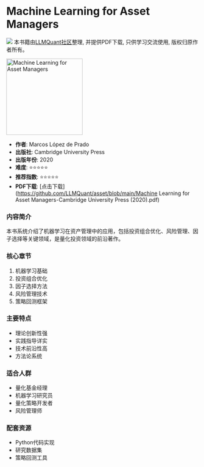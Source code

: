 # Machine Learning for Asset Managers

![](https://fastly.jsdelivr.net/gh/bucketio/img3@main/2024/09/04/1725464231869-e0b2f727-2a0f-4270-bf6c-31ddc350426a.gif)
本书籍由[LLMQuant社区](https://llmquant.com/)整理, 并提供PDF下载, 只供学习交流使用, 版权归原作者所有。

<img src="cover.jpg" alt="Machine Learning for Asset Managers" width="200"/>

- **作者**: Marcos López de Prado
- **出版社**: Cambridge University Press
- **出版年份**: 2020
- **难度**: ⭐⭐⭐⭐⭐
- **推荐指数**: ⭐⭐⭐⭐⭐
- **PDF下载**: [点击下载](https://github.com/LLMQuant/asset/blob/main/Machine Learning for Asset Managers-Cambridge University Press (2020).pdf)

### 内容简介
本书系统介绍了机器学习在资产管理中的应用，包括投资组合优化、风险管理、因子选择等关键领域，是量化投资领域的前沿著作。

### 核心章节
1. 机器学习基础
2. 投资组合优化
3. 因子选择方法
4. 风险管理技术
5. 策略回测框架

### 主要特点
- 理论创新性强
- 实践指导详实
- 技术前沿性高
- 方法论系统

### 适合人群
- 量化基金经理
- 机器学习研究员
- 量化策略开发者
- 风险管理师

### 配套资源
- Python代码实现
- 研究数据集
- 策略回测工具 